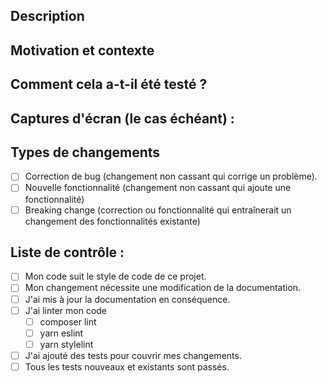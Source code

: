 <!--- Fournissez un résumé général de vos changements dans le titre ci-dessus -->

## Description
<!--- Décrivez vos changements en détail -->

## Motivation et contexte
<!--- Pourquoi ce changement est-il nécessaire ? Quel problème résout-il ? -->
<!--- Si elle corrige un problème ouvert, veuillez établir un lien vers ce problème ici. -->

## Comment cela a-t-il été testé ?
<!--- Veuillez décrire en détail comment vous avez testé vos modifications. -->
<!--- Incluez les détails de votre environnement de test, et les tests que vous avez exécutés pour -->
<!--- voir comment votre changement affecte d'autres zones du code, etc. -->

## Captures d'écran (le cas échéant) :

## Types de changements
<!--- Quels types de changements votre code introduit-il ? Mettez un `x` dans toutes les cases qui s'appliquent : -->
- [ ] Correction de bug (changement non cassant qui corrige un problème).
- [ ] Nouvelle fonctionnalité (changement non cassant qui ajoute une fonctionnalité)
- [ ] Breaking change (correction ou fonctionnalité qui entraînerait un changement des fonctionnalités existante)

## Liste de contrôle :
<!--- Passez en revue tous les points suivants, et mettez un `x` dans toutes les cases qui s'appliquent. -->
<!--- Si vous n'êtes pas sûr de l'un de ces points, n'hésitez pas à demander. Nous sommes là pour vous aider ! -->
- [ ] Mon code suit le style de code de ce projet.
- [ ] Mon changement nécessite une modification de la documentation.
- [ ] J'ai mis à jour la documentation en conséquence.
- [ ] J'ai linter mon code 
  - [ ] composer lint
  - [ ] yarn eslint
  - [ ] yarn stylelint
- [ ] J'ai ajouté des tests pour couvrir mes changements. <!--- Dans le cas où le projet contient des tests --->
- [ ] Tous les tests nouveaux et existants sont passés. <!--- Dans le cas où le projet contient des tests --->
